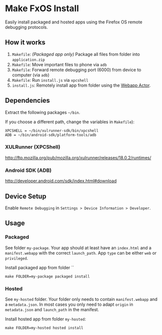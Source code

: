 # Make FxOS Install

Easily install packaged and hosted apps using the Firefox OS remote debugging protocols.

## How it works

1. `Makefile`: *(Packaged app only)* Package all files from folder into `application.zip`
2. `Makefile`: Move important files to phone via `adb`
3. `Makefile`: Forward remote debugging port (6000) from device to computer (via `adb`)
4. `Makefile`: Run `install.js` via `xpcshell`
5. `install.js`: Remotely install app from folder using the [Webapp Actor](http://mxr.mozilla.org/mozilla-central/source/b2g/chrome/content/dbg-webapps-actors.js).

## Dependencies

Extract the following packages `~/bin`.

If you choose a different path, change the variables in `Makefile`):

	XPCSHELL = ~/bin/xulrunner-sdk/bin/xpcshell
	ADB = ~/bin/android-sdk/platform-tools/adb

### XULRunner (XPCShell)

http://ftp.mozilla.org/pub/mozilla.org/xulrunner/releases/18.0.2/runtimes/

### Android SDK (ADB)

http://developer.android.com/sdk/index.html#download

## Device Setup

Enable `Remote Debugging` in `Settings > Device Information > Developer`.

## Usage

### Packaged

See folder `my-package`. Your app should at least have an `index.html` and a `manifest.webapp` with the correct `launch_path`. App `type` can be either `web` or `privileged`.

Install packaged app from folder ``

	make FOLDER=my-package packaged install

### Hosted

See `my-hosted` folder. Your folder only needs to contain `manifest.webapp` and a `metadata.json`. In most cases you only need to adapt `origin` in `metadata.json` and `launch_path` in the manifest.

Install hosted app from folder `my-hosted`:

	make FOLDER=my-hosted hosted install

